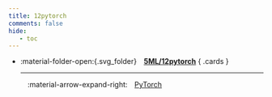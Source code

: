 ```yaml
---
title: 12pytorch
comments: false
hide:
   - toc
---
```


<div class="grid cards index-info" markdown>

-   :material-folder-open:{.svg_folder}&emsp;__[5ML/12pytorch](./index.md)__
{ .cards }

	---

	&emsp;:material-arrow-expand-right:&emsp;[PyTorch](./A.md)

</div>